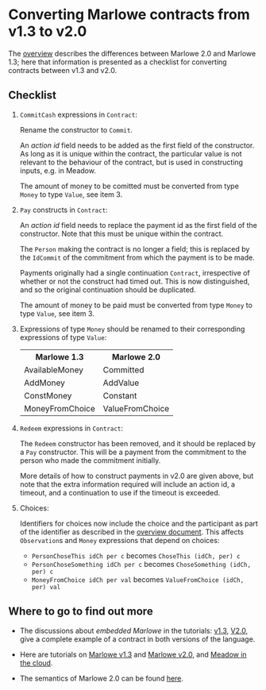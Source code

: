 # Converting Marlowe contracts from v1.3 to v2.0

The [overview](./differences.md) describes the differences between Marlowe 2.0 and Marlowe 1.3; here that information is presented as a checklist for converting contracts between v1.3 and v2.0.

## Checklist

1. `CommitCash` expressions in `Contract`:

   Rename the constructor to `Commit`.

   An _action id_ field needs to be added as the first field of the constructor. As long as it is unique within the contract, the particular value is not relevant to the behaviour of the contract, but is used in constructing inputs, e.g. in Meadow.

   The amount of money to be comitted must be converted from type `Money` to type `Value`, see item 3.

2. `Pay` constructs in `Contract`:

   An _action id_ field needs to replace the payment id as the first field of the constructor. Note that this must be unique within the contract.

   The `Person` making the contract is no longer a field; this is replaced by the `IdCommit` of the commitment from which the payment is to be made.

   Payments originally had a single continuation `Contract`, irrespective of whether or not the construct had timed out. This is now distinguished, and so the original continuation should be duplicated.

   The amount of money to be paid must be converted from type `Money` to type `Value`, see item 3.

3. Expressions of type `Money` should be renamed to their corresponding expressions of type `Value`:

   <table>
      <tr><th>Marlowe 1.3</th><th>Marlowe 2.0</th></tr>
      <tr><td>AvailableMoney</td><td>Committed</td></tr>
      <tr><td>AddMoney</td><td>AddValue</td></tr>
      <tr><td>ConstMoney</td><td>Constant</td></tr>
      <tr><td>MoneyFromChoice</td><td>ValueFromChoice</td></tr>
   </table>

4. `Redeem` expressions in `Contract`:

   The `Redeem` constructor has been removed, and it should be replaced by a `Pay` constructor. This will be a payment from the commitment to the person who made the commitment initially.
   
   More details of how to construct payments in v2.0 are given above, but note that the extra information required will include an action id, a timeout, and a continuation to use if the timeout is exceeded.

5. Choices:

   Identifiers for choices now include the choice and the participant as part of the identifier as described in the [overview document](./differences.md). 
   This affects `Observation`s and `Money` expressions that depend on choices:
    * `PersonChoseThis idCh per c` becomes `ChoseThis (idCh, per) c`
    * `PersonChoseSomething idCh per c` becomes `ChoseSomething (idCh, per) c`
    * `MoneyFromChoice idCh per val` becomes `ValueFromChoice (idCh, per) val`

## Where to go to find out more

- The discussions about _embedded Marlowe_ in the tutorials: [v1.3](embedded-marlowe.md), [V2.0](../tutorial-v2.0/embedded-marlowe.md), give a complete example of a contract in both versions of the language.

- Here are tutorials on [Marlowe v1.3](./README.md) and [Marlowe v2.0](../tutorial-v2.0/README.md), and [Meadow in the cloud](https://prod.meadow.marlowe.iohkdev.io).

- The semantics of Marlowe 2.0 can be found [here](https://github.com/input-output-hk/marlowe/blob/v1.3/src/Semantics.hs).


